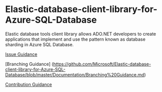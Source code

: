 # Elastic-database-client-library-for-Azure-SQL-Database
Elastic database tools client library allows ADO.NET developers to create applications that implement and use the pattern known as database sharding in Azure SQL Database.

[Issue Guidance](https://github.com/Microsoft/Elastic-database-client-library-for-Azure-SQL-Database/blob/master/Documentation/Issue%20Guidance.md)


[Branching Guidance] (https://github.com/Microsoft/Elastic-database-client-library-for-Azure-SQL-Database/blob/master/Documentation/Branching%20Guidance.md)

[Contribution Guidance](https://github.com/Microsoft/Elastic-database-client-library-for-Azure-SQL-Database/blob/master/Documentation/Contribution%20Guidance.md)
